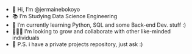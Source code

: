 - 👋 Hi, I’m @jermainebokoyo
- 📚 I’m Studying Data Science Engineering
- 🌱 I’m currently learning Python, SQL and some Back-end Dev. stuff :)
- 👨🏾‍💻 I’m looking to grow and collaborate with other like-minded individuals
- 👀 P.S. i have a private projects repository, just ask :)
